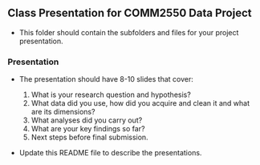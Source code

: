 ## Class Presentation for COMM2550 Data Project

* This folder should contain the subfolders and files for your project presentation.

### Presentation

* The presentation should have 8-10 slides that cover:
  1. What is your research question and hypothesis?
  2. What data did you use, how did you acquire and clean it and what are its dimensions?
  3. What analyses did you carry out?
  4. What are your key findings so far?
  5. Next steps before final submission.


* Update this README file to describe the presentations.
